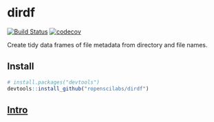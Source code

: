 # dirdf

[![Build Status](https://travis-ci.org/ropenscilabs/dirdf.svg?branch=master)](https://travis-ci.org/ropenscilabs/dirdf) 
[![codecov](https://codecov.io/gh/ropenscilabs/dirdf/badge.svg)](https://codecov.io/gh/ropenscilabs/dirdf)

Create tidy data frames of file metadata from directory and
file names.

## Install

```r
# install.packages("devtools")
devtools::install_github("ropenscilabs/dirdf")
```

## [Intro](https://rawgit.com/ropenscilabs/dirdf/fad6a18194978f349dc13639728c00522cea8a94/vignettes/slides.html)
